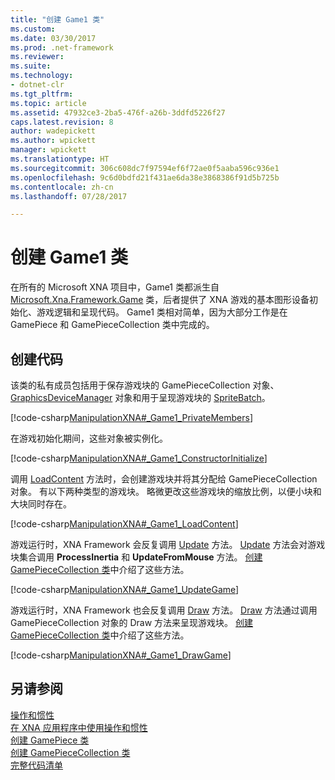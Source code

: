 ```yaml
---
title: "创建 Game1 类"
ms.custom: 
ms.date: 03/30/2017
ms.prod: .net-framework
ms.reviewer: 
ms.suite: 
ms.technology:
- dotnet-clr
ms.tgt_pltfrm: 
ms.topic: article
ms.assetid: 47932ce3-2ba5-476f-a26b-3ddfd5226f27
caps.latest.revision: 8
author: wadepickett
ms.author: wpickett
manager: wpickett
ms.translationtype: HT
ms.sourcegitcommit: 306c608dc7f97594ef6f72ae0f5aaba596c936e1
ms.openlocfilehash: 9c6d0bdfd21f431ae6da38e3868386f91d5b725b
ms.contentlocale: zh-cn
ms.lasthandoff: 07/28/2017

---
```

# <a name="creating-the-game1-class"></a>创建 Game1 类
在所有的 Microsoft XNA 项目中，Game1 类都派生自 [Microsoft.Xna.Framework.Game](http://msdn.microsoft.com/library/microsoft.xna.framework.game.aspx) 类，后者提供了 XNA 游戏的基本图形设备初始化、游戏逻辑和呈现代码。 Game1 类相对简单，因为大部分工作是在 GamePiece 和 GamePieceCollection 类中完成的。  
  
## <a name="creating-the-code"></a>创建代码  
 该类的私有成员包括用于保存游戏块的 GamePieceCollection 对象、[GraphicsDeviceManager](http://msdn.microsoft.com/library/microsoft.xna.framework.graphicsdevicemanager.aspx) 对象和用于呈现游戏块的 [SpriteBatch](http://msdn.microsoft.com/library/microsoft.xna.framework.graphics.spritebatch.aspx)。  
  
 [!code-csharp[ManipulationXNA#_Game1_PrivateMembers](../../../samples/snippets/csharp/VS_Snippets_Misc/manipulationxna/cs/game1.cs#_game1_privatemembers)]  
  
 在游戏初始化期间，这些对象被实例化。  
  
 [!code-csharp[ManipulationXNA#_Game1_ConstructorInitialize](../../../samples/snippets/csharp/VS_Snippets_Misc/manipulationxna/cs/game1.cs#_game1_constructorinitialize)]  
  
 调用 [LoadContent](http://msdn.microsoft.com/library/microsoft.xna.framework.game.loadcontent.aspx) 方法时，会创建游戏块并将其分配给 GamePieceCollection 对象。 有以下两种类型的游戏块。 略微更改这些游戏块的缩放比例，以便小块和大块同时存在。  
  
 [!code-csharp[ManipulationXNA#_Game1_LoadContent](../../../samples/snippets/csharp/VS_Snippets_Misc/manipulationxna/cs/game1.cs#_game1_loadcontent)]  
  
 游戏运行时，XNA Framework 会反复调用 [Update](http://msdn.microsoft.com/library/microsoft.xna.framework.game.update.aspx) 方法。 [Update](http://msdn.microsoft.com/library/microsoft.xna.framework.game.update.aspx) 方法会对游戏块集合调用 **ProcessInertia** 和 **UpdateFromMouse** 方法。 [创建 GamePieceCollection 类](../../../docs/framework/common-client-technologies/creating-the-gamepiececollection-class.md)中介绍了这些方法。  
  
 [!code-csharp[ManipulationXNA#_Game1_UpdateGame](../../../samples/snippets/csharp/VS_Snippets_Misc/manipulationxna/cs/game1.cs#_game1_updategame)]  
  
 游戏运行时，XNA Framework 也会反复调用 [Draw](http://msdn.microsoft.com/library/microsoft.xna.framework.game.draw.aspx) 方法。 [Draw](http://msdn.microsoft.com/library/microsoft.xna.framework.game.draw.aspx) 方法通过调用 GamePieceCollection 对象的 Draw 方法来呈现游戏块。 [创建 GamePieceCollection 类](../../../docs/framework/common-client-technologies/creating-the-gamepiececollection-class.md)中介绍了这些方法。  
  
 [!code-csharp[ManipulationXNA#_Game1_DrawGame](../../../samples/snippets/csharp/VS_Snippets_Misc/manipulationxna/cs/game1.cs#_game1_drawgame)]  
  
## <a name="see-also"></a>另请参阅  
 [操作和惯性](../../../docs/framework/common-client-technologies/manipulations-and-inertia.md)   
 [在 XNA 应用程序中使用操作和惯性](../../../docs/framework/common-client-technologies/use-manipulations-and-inertia-in-an-xna-application.md)   
 [创建 GamePiece 类](../../../docs/framework/common-client-technologies/creating-the-gamepiece-class.md)   
 [创建 GamePieceCollection 类](../../../docs/framework/common-client-technologies/creating-the-gamepiececollection-class.md)   
 [完整代码清单](../../../docs/framework/common-client-technologies/full-code-listings.md)

